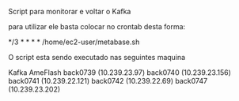  
Script para monitorar e voltar o Kafka

para utilizar ele basta colocar no crontab desta forma:

*/3 * * * * /home/ec2-user/metabase.sh

O script esta sendo executado nas seguintes maquina

Kafka AmeFlash
back0739 (10.239.23.97)
back0740 (10.239.23.156)
back0741 (10.239.22.121)
back0742 (10.239.22.69)
back0747 (10.239.23.202)

